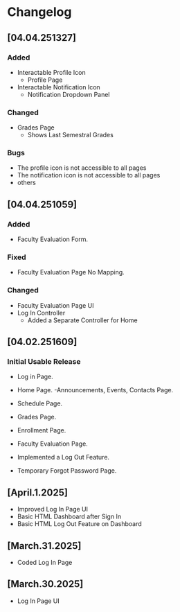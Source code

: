 # Changelog

## [04.04.251327]
### Added
- Interactable Profile Icon
    - Profile Page
- Interactable Notification Icon
    - Notification Dropdown Panel

### Changed
- Grades Page
    - Shows Last Semestral Grades

### Bugs
- The profile icon is not accessible to all pages
- The notification icon is not accessible to all pages
- others

## [04.04.251059]
### Added
- Faculty Evaluation Form.

### Fixed
- Faculty Evaluation Page No Mapping.

### Changed
- Faculty Evaluation Page UI
- Log In Controller
    - Added a Separate Controller for Home

## [04.02.251609]
### Initial Usable Release
- Log in Page.

- Home Page.
    -Announcements, Events, Contacts Page.
- Schedule Page.
- Grades Page.
- Enrollment Page.
- Faculty Evaluation Page.

- Implemented a Log Out Feature.

- Temporary Forgot Password Page.



## [April.1.2025]
- Improved Log In Page UI
- Basic HTML Dashboard after Sign In
- Basic HTML Log Out Feature on Dashboard

## [March.31.2025]
- Coded Log In Page

## [March.30.2025]
- Log In Page UI 